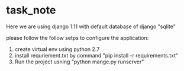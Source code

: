 # task_note

Here we are using django 1.11 with default database of django "sqlite"

please follow the follow setps to configure the application:

1. create virtual env using python 2.7
2. install requriement.txt by command "pip install -r requirements.txt"
3. Run the project usning "python mange.py runserver"